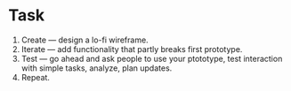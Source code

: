 # Task

1. Create — design a lo-fi wireframe.
2. Iterate — add functionality that partly breaks first prototype.
3. Test — go ahead and ask people to use your ptototype, test interaction with simple tasks, analyze, plan updates.
4. Repeat.